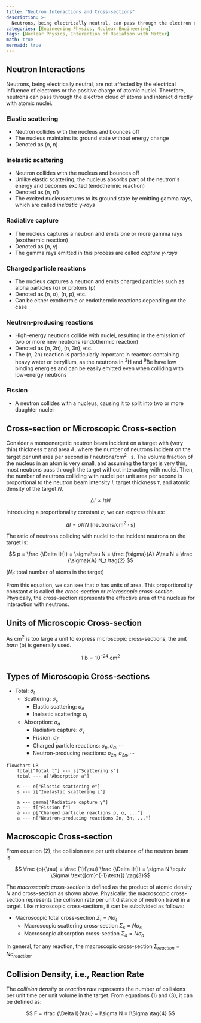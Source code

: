 ```yaml
---
title: "Neutron Interactions and Cross-sections"
description: >-
  Neutrons, being electrically neutral, can pass through the electron cloud of atoms without electrical influence and interact directly with atomic nuclei. We explore the types of neutron interactions and the concept of nuclear cross-sections.
categories: [Engineering Physics, Nuclear Engineering]
tags: [Nuclear Physics, Interaction of Radiation with Matter]
math: true
mermaid: true
---
```


## Neutron Interactions
Neutrons, being electrically neutral, are not affected by the electrical influence of electrons or the positive charge of atomic nuclei. Therefore, neutrons can pass through the electron cloud of atoms and interact directly with atomic nuclei.

### Elastic scattering
- Neutron collides with the nucleus and bounces off
- The nucleus maintains its ground state without energy change
- Denoted as (n, n)

### Inelastic scattering
- Neutron collides with the nucleus and bounces off
- Unlike elastic scattering, the nucleus absorbs part of the neutron's energy and becomes excited (endothermic reaction)
- Denoted as (n, n′)
- The excited nucleus returns to its ground state by emitting gamma rays, which are called *inelastic γ-rays*

### Radiative capture
- The nucleus captures a neutron and emits one or more gamma rays (exothermic reaction)
- Denoted as (n, γ)
- The gamma rays emitted in this process are called *capture γ-rays*

### Charged particle reactions
- The nucleus captures a neutron and emits charged particles such as alpha particles (α) or protons (p)
- Denoted as (n, α), (n, p), etc.
- Can be either exothermic or endothermic reactions depending on the case

### Neutron-producing reactions
- High-energy neutrons collide with nuclei, resulting in the emission of two or more new neutrons (endothermic reaction)
- Denoted as (n, 2n), (n, 3n), etc.
- The (n, 2n) reaction is particularly important in reactors containing heavy water or beryllium, as the neutrons in $^2\text{H}$ and $^9\text{Be}$ have low binding energies and can be easily emitted even when colliding with low-energy neutrons

### Fission
- A neutron collides with a nucleus, causing it to split into two or more daughter nuclei

## Cross-section or Microscopic Cross-section
Consider a monoenergetic neutron beam incident on a target with (very thin) thickness $\tau$ and area $A$, where the number of neutrons incident on the target per unit area per second is $I\ \text{neutrons/cm}^2\cdot \text{s}$. The volume fraction of the nucleus in an atom is very small, and assuming the target is very thin, most neutrons pass through the target without interacting with nuclei. Then, the number of neutrons colliding with nuclei per unit area per second is proportional to the neutron beam intensity $I$, target thickness $\tau$, and atomic density of the target $N$.

$$ \Delta I \propto I\tau N $$

Introducing a proportionality constant $\sigma$, we can express this as:

$$ \Delta I = \sigma I\tau N\ \text{[neutrons/cm}^2\cdot\text{s]} \tag{1} $$

The ratio of neutrons colliding with nuclei to the incident neutrons on the target is:

$$ p = \frac {\Delta I}{I} = \sigma\tau N = \frac {\sigma}{A} A\tau N = \frac {\sigma}{A} N_t \tag{2} $$

($N_t$: total number of atoms in the target)

From this equation, we can see that $\sigma$ has units of area. This proportionality constant $\sigma$ is called the *cross-section* or *microscopic cross-section*. Physically, the cross-section represents the effective area of the nucleus for interaction with neutrons.

## Units of Microscopic Cross-section
As cm$^2$ is too large a unit to express microscopic cross-sections, the unit *barn* (b) is generally used.

$$ 1\ \text{b} = 10^{-24}\ \text{cm}^2 $$

## Types of Microscopic Cross-sections
- Total: $\sigma_t$
  - Scattering: $\sigma_s$
    - Elastic scattering: $\sigma_e$
    - Inelastic scattering: $\sigma_i$
  - Absorption: $\sigma_a$
    - Radiative capture: $\sigma_\gamma$
    - Fission: $\sigma_f$
    - Charged particle reactions: $\sigma_p, \sigma_\alpha, \cdots$
    - Neutron-producing reactions: $\sigma_{2n}, \sigma_{3n}, \cdots$

```mermaid
flowchart LR
	total["Total t"] --- s["Scattering s"]
	total --- a["Absorption a"]

	s --- e["Elastic scattering e"]
	s --- i["Inelastic scattering i"]

	a --- gamma["Radiative capture γ"]
	a --- f["Fission f"]
	a --- p["Charged particle reactions p, α, ..."]
	a --- n["Neutron-producing reactions 2n, 3n, ..."]
```

## Macroscopic Cross-section
From equation (2), the collision rate per unit distance of the neutron beam is:

$$ \frac {p}{\tau} = \frac {1}{\tau} \frac {\Delta I}{I} = \sigma N \equiv \Sigma\ \text{[cm}^{-1}\text{]} \tag{3}$$

The *macroscopic cross-section* is defined as the product of atomic density $N$ and cross-section as shown above. Physically, the macroscopic cross-section represents the collision rate per unit distance of neutron travel in a target. Like microscopic cross-sections, it can be subdivided as follows:

- Macroscopic total cross-section $\Sigma_t=N\sigma_t$
  - Macroscopic scattering cross-section $\Sigma_s=N\sigma_s$
  - Macroscopic absorption cross-section $\Sigma_a=N\sigma_a$

In general, for any reaction, the macroscopic cross-section $\Sigma_{reaction}=N\sigma_{reaction}$.

## Collision Density, i.e., Reaction Rate
The *collision density* or *reaction rate* represents the number of collisions per unit time per unit volume in the target. From equations (1) and (3), it can be defined as:

$$ F = \frac {\Delta I}{\tau} = I\sigma N = I\Sigma \tag{4} $$